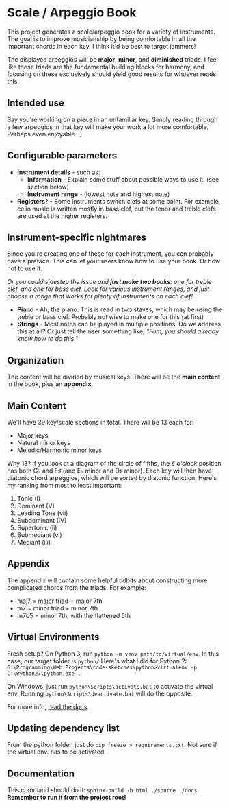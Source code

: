 #  Scale / Arpeggio Book
This project generates a scale/arpeggio book for a variety of instruments. The goal is to improve musicianship by being comfortable in all the important chords in each key. I think it'd be best to target jammers!

The displayed arpeggios will be **major**, **minor**, and **diminished** triads. I feel like these triads are the fundamental building blocks for harmony, and focusing on these exclusively should yield good results for whoever reads this.

## Intended use
Say you're working on a piece in an unfamiliar key. Simply reading through a few arpeggios in that key will make your work a lot more comfortable. Perhaps even enjoyable. :)

## Configurable parameters

- **Instrument details** - such as:
    + **Information** - Explain some stuff about possible ways to use it. (see section below)
    + **Instrument range** - (lowest note and highest note)
- **Registers**? - Some instruments switch clefs at some point. For example, cello music is written mostly in bass clef, but the tenor and treble clefs are used at the higher registers.

## Instrument-specific nightmares
Since you're creating one of these for each instrument, you can probably have a preface. This can let your users know how to use your book. Or how not to use it.

*Or you could sidestep the issue and **just make two books**: one for treble clef, and one for bass clef. Look for various instrument ranges, and just choose a range that works for plenty of instruments on each clef!*

- **Piano** - Ah, the piano. This is read in two staves, which may be using the treble or bass clef. Probably not wise to make one for this (at first)
- **Strings** - Most notes can be played in multiple positions. Do we address this at all? Or just tell the user something like, *"Fam, you should already know how to do this."*

## Organization
The content will be divided by musical keys. There will be the **main content** in the book, plus an **appendix**.

## Main Content
We'll have 39 key/scale sections in total. There will be 13 each for:

- Major keys
- Natural minor keys
- Melodic/Harmonic minor keys

Why 13? If you look at a diagram of the circle of fifths, the _6 o'clock_ position has both G♭ and F♯ (and E♭ minor and D♯ minor). Each key will then have diatonic chord arpeggios, which will be sorted by diatonic function. Here's my ranking from most to least important:

1. Tonic (I)
2. Dominant (V)
3. Leading Tone (vii)
4. Subdominant (IV)
5. Supertonic (ii)
6. Submediant (vi)
7. Mediant (iii)

## Appendix
The appendix will contain some helpful tidbits about constructing more complicated chords from the triads. For example:

- maj7 = major triad + major 7th
- m7 = minor triad + minor 7th
- m7b5 = minor 7th, with the flattened 5th

## Virtual Environments
Fresh setup? On Python 3, run `python -m venv path/to/virtual/env`. In this case, our target folder is `python/` Here's what I did for Python 2: `G:\Programming\Web Projects\code-sketches\python>virtualenv -p C:\Python27\python.exe .`

On Windows, just run `python\Scripts\activate.bat` to activate the virtual env. Running `python\Scripts\deactivate.bat` will do the opposite.

For more info, [read the docs](https://docs.python.org/3/library/venv.html).

## Updating dependency list
From the python folder, just do `pip freeze > requirements.txt`. Not sure if the virtual env. has to be activated.

## Documentation
This command should do it: `sphinx-build -b html ./source ./docs`. **Remember to run it from the project root!**
